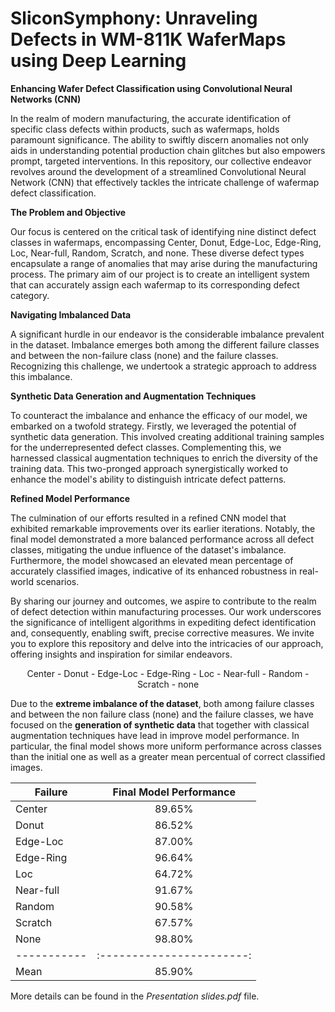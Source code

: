 # SliconSymphony: Unraveling Defects in WM-811K WaferMaps using Deep Learning

**Enhancing Wafer Defect Classification using Convolutional Neural Networks (CNN)**

In the realm of modern manufacturing, the accurate identification of specific class defects within products, such as wafermaps, holds paramount significance. The ability to swiftly discern anomalies not only aids in understanding potential production chain glitches but also empowers prompt, targeted interventions. In this repository, our collective endeavor revolves around the development of a streamlined Convolutional Neural Network (CNN) that effectively tackles the intricate challenge of wafermap defect classification.

**The Problem and Objective**

Our focus is centered on the critical task of identifying nine distinct defect classes in wafermaps, encompassing Center, Donut, Edge-Loc, Edge-Ring, Loc, Near-full, Random, Scratch, and none. These diverse defect types encapsulate a range of anomalies that may arise during the manufacturing process. The primary aim of our project is to create an intelligent system that can accurately assign each wafermap to its corresponding defect category.

**Navigating Imbalanced Data**

A significant hurdle in our endeavor is the considerable imbalance prevalent in the dataset. Imbalance emerges both among the different failure classes and between the non-failure class (none) and the failure classes. Recognizing this challenge, we undertook a strategic approach to address this imbalance.

**Synthetic Data Generation and Augmentation Techniques**

To counteract the imbalance and enhance the efficacy of our model, we embarked on a twofold strategy. Firstly, we leveraged the potential of synthetic data generation. This involved creating additional training samples for the underrepresented defect classes. Complementing this, we harnessed classical augmentation techniques to enrich the diversity of the training data. This two-pronged approach synergistically worked to enhance the model's ability to distinguish intricate defect patterns.

**Refined Model Performance**

The culmination of our efforts resulted in a refined CNN model that exhibited remarkable improvements over its earlier iterations. Notably, the final model demonstrated a more balanced performance across all defect classes, mitigating the undue influence of the dataset's imbalance. Furthermore, the model showcased an elevated mean percentage of accurately classified images, indicative of its enhanced robustness in real-world scenarios.

By sharing our journey and outcomes, we aspire to contribute to the realm of defect detection within manufacturing processes. Our work underscores the significance of intelligent algorithms in expediting defect identification and, consequently, enabling swift, precise corrective measures. We invite you to explore this repository and delve into the intricacies of our approach, offering insights and inspiration for similar endeavors.

<p align="center"> Center - Donut - Edge-Loc - Edge-Ring - Loc - Near-full - Random - Scratch - none </p>

Due to the **extreme imbalance of the dataset**, both among failure classes and between the non failure class (none) and the failure classes, we have focused on the **generation of synthetic data** that together with classical augmentation techniques have lead in improve model performance. In particular, the final model shows more uniform performance across classes than the initial one as well as a greater mean percentual of correct classified images.


| Failure   | Final Model Performance |
|-----------|:-----------------------:|
| Center    |         89.65%          |
| Donut     |         86.52%          |
| Edge-Loc  |         87.00%          |
| Edge-Ring |         96.64%          |
| Loc       |         64.72%          |
| Near-full |         91.67%          |
| Random    |         90.58%          |
| Scratch   |         67.57%          |
| None      |         98.80%          |
|-----------|:-----------------------:|
| Mean      |         85.90%          |  

More details can be found in the *Presentation slides.pdf* file. 

